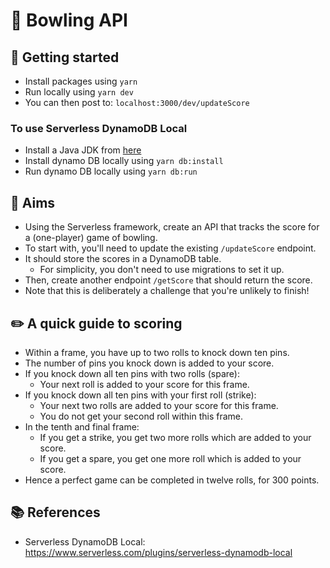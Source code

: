 # 🎳 Bowling API 

## 🚀 Getting started

- Install packages using `yarn`
- Run locally using `yarn dev`
- You can then post to: `localhost:3000/dev/updateScore`

### To use Serverless DynamoDB Local

- Install a Java JDK from [here](https://www.oracle.com/uk/java/technologies/javase-downloads.html)
- Install dynamo DB locally using `yarn db:install`
- Run dynamo DB locally using `yarn db:run`


## 🎯 Aims

- Using the Serverless framework, create an API that tracks the score for a (one-player) game of bowling. 
- To start with, you'll need to update the existing `/updateScore` endpoint.
- It should store the scores in a DynamoDB table.
  - For simplicity, you don't need to use migrations to set it up.
- Then, create another endpoint `/getScore` that should return the score.
- Note that this is deliberately a challenge that you're unlikely to finish!


## ✏️ A quick guide to scoring

- Within a frame, you have up to two rolls to knock down ten pins. 
- The number of pins you knock down is added to your score. 
- If you knock down all ten pins with two rolls (spare):
  - Your next roll is added to your score for this frame. 
- If you knock down all ten pins with your first roll (strike):
  - Your next two rolls are added to your score for this frame. 
  - You do not get your second roll within this frame. 
- In the tenth and final frame:
  - If you get a strike, you get two more rolls which are added to your score.
  - If you get a spare, you get one more roll which is added to your score. 
- Hence a perfect game can be completed in twelve rolls, for 300 points.


## 📚 References

- Serverless DynamoDB Local: https://www.serverless.com/plugins/serverless-dynamodb-local
